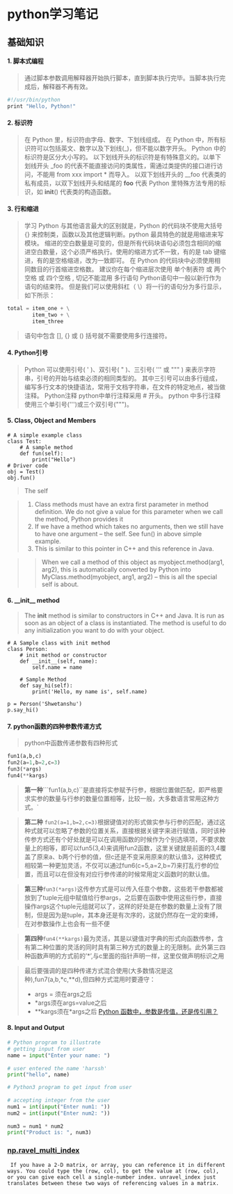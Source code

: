 
# python学习笔记

## 基础知识

#### 1. 脚本式编程
>通过脚本参数调用解释器开始执行脚本，直到脚本执行完毕。当脚本执行完成后，解释器不再有效。

```bash
#!/usr/bin/python
print "Hello, Python!"
```

#### 2. 标识符

>在 Python 里，标识符由字母、数字、下划线组成。
在 Python 中，所有标识符可以包括英文、数字以及下划线(_)，但不能以数字开头。
Python 中的标识符是区分大小写的。
以下划线开头的标识符是有特殊意义的。以单下划线开头 _foo 的代表不能直接访问的类属性，需通过类提供的接口进行访问，不能用 from xxx import * 而导入。
以双下划线开头的 __foo 代表类的私有成员，以双下划线开头和结尾的 __foo__ 代表 Python 里特殊方法专用的标识，如 __init__() 代表类的构造函数。

#### 3. 行和缩进

>学习 Python 与其他语言最大的区别就是，Python 的代码块不使用大括号 {} 来控制类，函数以及其他逻辑判断。python 最具特色的就是用缩进来写模块。
缩进的空白数量是可变的，但是所有代码块语句必须包含相同的缩进空白数量，这个必须严格执行。使用的缩进方式不一致，有的是 tab 键缩进，有的是空格缩进，改为一致即可。
在 Python 的代码块中必须使用相同数目的行首缩进空格数。
建议你在每个缩进层次使用 单个制表符 或 两个空格 或 四个空格 , 切记不能混用
多行语句
Python语句中一般以新行作为语句的结束符。
但是我们可以使用斜杠（ \）将一行的语句分为多行显示，如下所示：

```python
total = item_one + \
        item_two + \
        item_three
```

>语句中包含 [], {} 或 () 括号就不需要使用多行连接符。

#### 4. Python引号

>Python 可以使用引号( ' )、双引号( " )、三引号( ''' 或 """ ) 来表示字符串，引号的开始与结束必须的相同类型的。
其中三引号可以由多行组成，编写多行文本的快捷语法，常用于文档字符串，在文件的特定地点，被当做注释。
Python注释
python中单行注释采用 # 开头。
python 中多行注释使用三个单引号(''')或三个双引号(""")。

#### 5. Class, Object and Members

```
# A simple example class
class Test:
	# A sample method
	def fun(self):
		print("Hello")
# Driver code
obj = Test()
obj.fun()
```

>The self

>1. Class methods must have an extra first parameter in method definition. We do not give a value for this parameter when we call the method, Python provides it
>2. If we have a method which takes no arguments, then we still have to have one argument – the self. See fun() in above simple example.
>3. This is similar to this pointer in C++ and this reference in Java.

>>When we call a method of this object as myobject.method(arg1, arg2), this is automatically converted by Python into MyClass.method(myobject, arg1, arg2) – this is all the special self is about.
#### 6. \_\_init\_\_ method
> The __init__ method is similar to constructors in C++ and Java. It is run as soon as an object of a class is instantiated. The method is useful to do any initialization you want to do with your object.

```
# A Sample class with init method 
class Person: 
	# init method or constructor 
	def __init__(self, name): 
		self.name = name 

	# Sample Method 
	def say_hi(self): 
		print('Hello, my name is', self.name) 

p = Person('Shwetanshu') 
p.say_hi() 
```

#### 7. python函数的四种参数传递方式

>python中函数传递参数有四种形式

```python
fun1(a,b,c)
fun2(a=1,b=2,c=3)
fun3(*args)
fun4(**kargs)
```

>**第一种**```fun1(a,b,c)``是直接将实参赋予行参，根据位置做匹配，即严格要求实参的数量与行参的数量位置相等，比较一般，大多数语言常用这种方式。`

> **第二种** ```fun2(a=1,b=2,c=3)```根据键值对的形式做实参与行参的匹配，通过这种式就可以忽略了参数的位置关系，直接根据关键字来进行赋值，同时该种传参方式还有个好处就是可以在调用函数的时候作为个别选填项，不要求数量上的相等，即可以fun5(3,4)来调用fun2函数，这里关键就是前面的3,4覆盖了原来a、b两个行参的值，但c还是不变采用原来的默认值3，这种模式相较第一种更加灵活，不仅可以通过fun6(c=5,a=2,b=7)来打乱行参的位置，而且可以在但没有对应行参传递的时候常用定义函数时的默认值。

>**第三种**```fun3(*args)```这传参方式是可以传入任意个参数，这些若干参数都被放到了tuple元组中赋值给行参args，之后要在函数中使用这些行参，直接操作args这个tuple元组就可以了，这样的好处是在参数的数量上没有了限制，但是因为是tuple，其本身还是有次序的，这就仍然存在一定的束缚，在对参数操作上也会有一些不便

>**第四种**```fun4(**kargs)```最为灵活，其是以键值对字典的形式向函数传参，含有第二种位置的灵活的同时具有第三种方式的数量上的无限制。此外第三四种函数声明的方式前的’*’,与c里面的指针声明一样，这里仅做声明标识之用

>最后要强调的是四种传递方式混合使用(大多数情况是这种),fun7(a,b,*c,**d),但四种方式混用时要遵守：
>+ args = 须在args之后
>+ *args须在args=value之后
>+ **kargs须在*args之后
>[Python 函数中，参数是传值，还是传引用？](https://foofish.net/python-function-args.html)

#### 8. Input and Output
```python
# Python program to illustrate 
# getting input from user 
name = input("Enter your name: ") 
  
# user entered the name 'harssh' 
print("hello", name)

# Python3 program to get input from user 
  
# accepting integer from the user 
num1 = int(input("Enter num1: "))  
num2 = int(input("Enter num2: ")) 
  
num3 = num1 * num2 
print("Product is: ", num3) 
```
### [np.ravel_multi_index](https://stackoverflow.com/questions/48135736/what-is-an-intuitive-explanation-of-np-unravel-index)
```
 If you have a 2-D matrix, or array, you can reference it in different ways. You could type the (row, col), to get the value at (row, col), or you can give each cell a single-number index. unravel_index just translates between these two ways of referencing values in a matrix.
```
